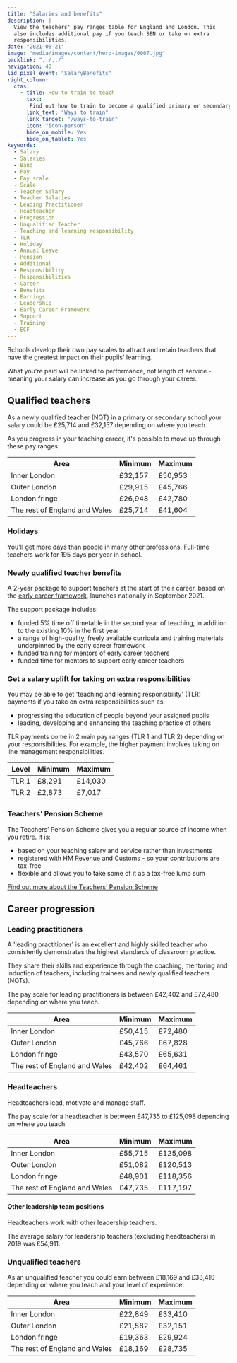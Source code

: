 ```yaml
---
title: "Salaries and benefits"
description: |-
  View the teachers' pay ranges table for England and London. This
  also includes additional pay if you teach SEN or take on extra
  responsibilities.
date: "2021-06-21"
image: "media/images/content/hero-images/0007.jpg"
backlink: "../../"
navigation: 40
lid_pixel_event: "SalaryBenefits"
right_column:
  ctas:
    - title: How to train to teach
      text: |
       Find out how to train to become a qualified primary or secondary teacher in England.
      link_text: "Ways to train"
      link_target: "/ways-to-train"
      icon: "icon-person"
      hide_on_mobile: Yes
      hide_on_tablet: Yes
keywords:
  - Salary
  - Salaries
  - Band
  - Pay
  - Pay scale
  - Scale
  - Teacher Salary
  - Teacher Salaries
  - Leading Practitioner
  - Headteacher
  - Progression
  - Unqualified Teacher
  - Teaching and learning responsibility
  - TLR
  - Holiday
  - Annual Leave
  - Pension
  - Additional
  - Responsibility
  - Responsibilities
  - Career
  - Benefits
  - Earnings
  - Leadership
  - Early Career Framework
  - Support
  - Training
  - ECF
---
```


Schools develop their own pay scales to attract and retain teachers that have the greatest impact on their pupils' learning.

What you're paid will be linked to performance, not length of service - meaning your salary can increase as you go through your career.

## Qualified teachers

As a newly qualified teacher (NQT) in a primary or secondary school your salary could be £25,714 and £32,157 depending on where you teach.

As you progress in your teaching career, it's possible to move up through these pay ranges:

| Area                          | Minimum | Maximum |
| -------                       | -----   | -----   |
| Inner London                  | £32,157 | £50,953 |
| Outer London                  | £29,915 | £45,766 |
| London fringe                 | £26,948 | £42,780 |
| The rest of England and Wales | £25,714 | £41,604 |

### Holidays

You'll get more days than people in many other professions. Full-time teachers work for 195 days per year in school.

### Newly qualified teacher benefits

A 2-year package to support teachers at the start of their career, based on the [early career framework](https://www.gov.uk/government/publications/supporting-early-career-teachers), launches nationally in September 2021.

The support package includes:

* funded 5% time off timetable in the second year of teaching, in addition to the existing 10% in the first year
* a range of high-quality, freely available curricula and training materials underpinned by the early career framework
* funded training for mentors of early career teachers
* funded time for mentors to support early career teachers

### Get a salary uplift for taking on extra responsibilities

You may be able to get 'teaching and learning responsibility' (TLR) payments if you take on extra responsibilities such as:

* progressing the education of people beyond your assigned pupils
* leading, developing and enhancing the teaching practice of others

TLR payments come in 2 main pay ranges (TLR 1 and TLR 2) depending on your responsibilities. For example, the higher payment involves taking on line management responsibilities.

| Level   | Minimum | Maximum |
| ------- | -----   | -----   |
| TLR 1   | £8,291  | £14,030 |
| TLR 2   | £2,873  | £7,017  |

### Teachers’ Pension Scheme

The Teachers’ Pension Scheme gives you a regular source of income when you retire. It is:

* based on your teaching salary and service rather than investments
* registered with HM Revenue and Customs - so your contributions are tax-free
* flexible and allows you to take some of it as a tax-free lump sum

[Find out more about the Teachers’ Pension Scheme](https://www.teacherspensions.co.uk/members/new-starter.aspx)

## Career progression

### Leading practitioners

A 'leading practitioner' is an excellent and highly skilled teacher who consistently demonstrates the highest standards of classroom practice.

They share their skills and experience through the coaching, mentoring and induction of teachers, including trainees and newly qualified teachers (NQTs).

The pay scale for leading practitioners is between £42,402 and £72,480 depending on where you teach.

| Area                          | Minimum | Maximum |
| -------                       | -----   | -----   |
| Inner London                  | £50,415 | £72,480 |
| Outer London                  | £45,766 | £67,828 |
| London fringe                 | £43,570 | £65,631 |
| The rest of England and Wales | £42,402 | £64,461 |

### Headteachers

Headteachers lead, motivate and manage staff.

The pay scale for a headteacher is between £47,735 to £125,098 depending on where you teach.

| Area                          | Minimum | Maximum  |
| -------                       | -----   | -----    |
| Inner London                  | £55,715 | £125,098 |
| Outer London                  | £51,082 | £120,513 |
| London fringe                 | £48,901 | £118,356 |
| The rest of England and Wales | £47,735 | £117,197 |

#### Other leadership team positions

Headteachers work with other leadership teachers.

The average salary for leadership teachers (excluding headteachers) in 2019 was £54,911.

### Unqualified teachers

As an unqualified teacher you could earn between £18,169 and £33,410 depending on where you teach and your level of experience.

| Area                          | Minimum | Maximum |
| -------                       | -----   | -----   |
| Inner London                  | £22,849 | £33,410 |
| Outer London                  | £21,582 | £32,151 |
| London fringe                 | £19,363 | £29,924 |
| The rest of England and Wales | £18,169 | £28,735 |
